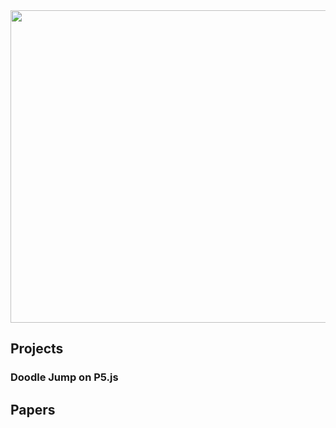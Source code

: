 <picture>
  <img src="https://github.com/Henry-WK/henry-wk.github.io/assets/152219380/7f632b5e-4a1f-4f87-81b0-3378f4e2258d" height="500" width ="700" display="block" margin-left="auto" margin-right: "auto">
</picture>

## Projects

### Doodle Jump on P5.js

## Papers
